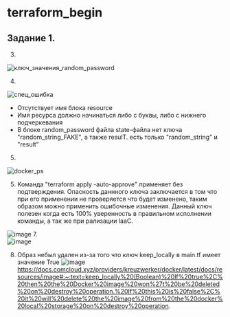 # terraform_begin
## Задание 1.
3. 

![ключ_значения_random_password](https://github.com/user-attachments/assets/f7196b05-bc04-4a62-9bd6-002825ab5ce5)

4.

   ![спец_ошибка](https://github.com/user-attachments/assets/38a3b9da-33a8-4402-9283-834310922dc6)
   - Отсутствует имя блока resource
   - Имя ресурса должно начинаться либо с буквы, либо с нижнего подчеркевания
   - В блоке random_password файла state-файла нет ключа "random_string_FAKE", а также resulT. есть только "random_string" и "result"

5. 
   
![docker_ps](https://github.com/user-attachments/assets/7e412938-c2b3-48ad-96a4-d72d204c0c31)
  
5. Команда "terraform apply -auto-approve" применяет без подтверждения. Опасность даннного ключа заключается в том что при его применении не проверяется что будет изменено, таким образом можно применить ошибочные изменения. Данный ключ полезен когда есть 100% уверенность в правильном исполнении команды, а так же при рализации IaaC.

![image](https://github.com/user-attachments/assets/8db2d5aa-cb8c-4550-a5fe-fc1a632f6d28)
7.  
![image](https://github.com/user-attachments/assets/a62aac8a-3a87-4f1c-bbf9-46f24208952b)

8. Образ небыл удален из-за того что ключ keep_locally в main.tf имеет значение True
![image](https://github.com/user-attachments/assets/87087ed4-8020-4f57-bdc6-e75bab3fb63c)
 https://docs.comcloud.xyz/providers/kreuzwerker/docker/latest/docs/resources/image#:~:text=keep_locally%20(Boolean)%20If%20true%2C%20then%20the%20Docker%20image%20won%27t%20be%20deleted%20on%20destroy%20operation.%20If%20this%20is%20false%2C%20it%20will%20delete%20the%20image%20from%20the%20docker%20local%20storage%20on%20destroy%20operation.



